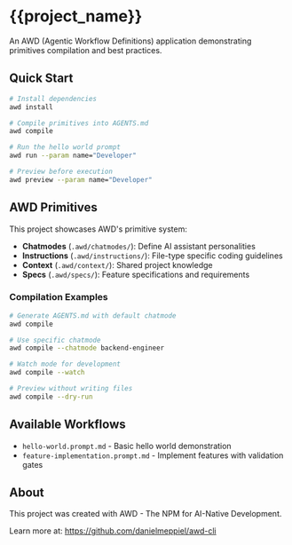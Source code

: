 # {{project_name}}

An AWD (Agentic Workflow Definitions) application demonstrating primitives compilation and best practices.

## Quick Start

```bash
# Install dependencies
awd install

# Compile primitives into AGENTS.md
awd compile

# Run the hello world prompt
awd run --param name="Developer"

# Preview before execution
awd preview --param name="Developer"
```

## AWD Primitives

This project showcases AWD's primitive system:

- **Chatmodes** (`.awd/chatmodes/`): Define AI assistant personalities
- **Instructions** (`.awd/instructions/`): File-type specific coding guidelines  
- **Context** (`.awd/context/`): Shared project knowledge
- **Specs** (`.awd/specs/`): Feature specifications and requirements

### Compilation Examples

```bash
# Generate AGENTS.md with default chatmode
awd compile

# Use specific chatmode
awd compile --chatmode backend-engineer

# Watch mode for development
awd compile --watch

# Preview without writing files
awd compile --dry-run
```

## Available Workflows

- `hello-world.prompt.md` - Basic hello world demonstration
- `feature-implementation.prompt.md` - Implement features with validation gates

## About

This project was created with AWD - The NPM for AI-Native Development.

Learn more at: https://github.com/danielmeppiel/awd-cli
